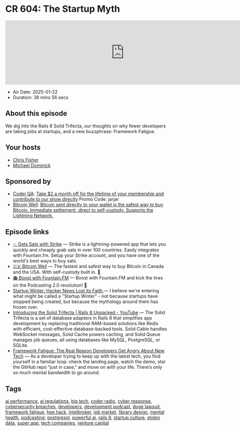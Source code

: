 # CR 604: The Startup Myth

<iframe src="https://player.fireside.fm/v2/MLf2ZzhC+GicRlWii?theme=dark" width="740" height="200" frameborder="0" scrolling="no"></iframe>

* Air Date: 2025-01-22
* Duration: 38 mins 56 secs

## About this episode

We dig into the Rails 8 Solid Trifecta, our thoughts on why fewer developers are taking jobs at startups, and a new buzzphrase: Framework Fatigue.

## Your hosts
* [Chris Fisher](https://coder.show/hosts/chrislas)
* [Michael Dominick](https://coder.show/hosts/michael)

## Sponsored by

  * [Coder QA](https://jupitersignal.memberful.com/checkout?plan=53334&coupon=jarjar): [Take $2 a month off for the lifetime of your membership and contribute to our show directly](https://jupitersignal.memberful.com/checkout?plan=53334&coupon=jarjar) Promo Code: jarjar
  * [Bitcoin Well](https://bitcoinwell.com/jupiter): [Bitcoin sent directly to your wallet is the safest way to buy Bitcoin. Immediate settlement, direct to self-custody. Supports the Lightning Network.](https://bitcoinwell.com/jupiter)



## Episode links

  * [💥 Gets Sats with Strike](https://strike.me/ "💥 Gets Sats with Strike") — Strike is a lightning-powered app that lets you quickly and cheaply grab sats in over 100 countries. Easily integrates with Fountain.fm. Setup your Strike account, and you have one of the world's best ways to buy sats.
  * [🇨🇦 Bitcoin Well](https://bitcoinwell.com/jupiter "🇨🇦  Bitcoin Well") — The fastest and safest way to buy Bitcoin in Canada and the USA. With self-custody built in. 🥇
  * [📻 Boost with Fountain.FM](https://fountain.fm/ "📻 Boost with Fountain.FM") — Boost with Fountain.FM and kick the tires on the Podcasting 2.0 revolution! 🚀
  * [Startup Winter: Hacker News Lost its Faith ](https://www.vincentschmalbach.com/startup-winter-hacker-news-lost-its-faith/ "Startup Winter: Hacker News Lost its Faith ") — I believe we're entering what might be called a "Startup Winter" - not because startups have stopped being created, but because the mythology around them has frozen over.
  * [Introducing the Solid Trifecta | Rails 8 Unpacked - YouTube](https://www.youtube.com/watch?v=FpfAu20I00A "Introducing the Solid Trifecta | Rails 8 Unpacked - YouTube") — The Solid Trifecta is a set of database adapters in Rails 8 that simplifies app development by replacing traditional RAM-based solutions like Redis with efficient, cost-effective database-backed tools. Solid Cable handles WebSocket messages, Solid Cache powers caching, and Solid Queue manages job queues, all using databases like MySQL, PostgreSQL, or SQLite. 
  * [Framework Fatigue: The Real Reason Developers Get Angry About New Tech](https://blog.raed.dev/posts/framework-fatigue-the-real-reason-developers-get-angry-about-new-tech "Framework Fatigue: The Real Reason Developers Get Angry About New Tech") — As a developer trying to keep up with the latest tech, you find yourself in a familiar loop: check the landing page, watch the demo, star the GitHub repo “just in case,” and move on with your life. There’s only so much mental bandwidth to go around.



## Tags

[ai performance](https://coder.show/tags/ai%20performance), [ai regulations](https://coder.show/tags/ai%20regulations), [big tech](https://coder.show/tags/big%20tech), [coder radio](https://coder.show/tags/coder%20radio), [cyber response](https://coder.show/tags/cyber%20response), [cybersecurity breaches](https://coder.show/tags/cybersecurity%20breaches), [developers](https://coder.show/tags/developers), [development podcast](https://coder.show/tags/development%20podcast), [doge lawsuit](https://coder.show/tags/doge%20lawsuit), [framework fatigue](https://coder.show/tags/framework%20fatigue), [hpe hack](https://coder.show/tags/hpe%20hack), [intelbroker](https://coder.show/tags/intelbroker), [job market](https://coder.show/tags/job%20market), [library design](https://coder.show/tags/library%20design), [mental health](https://coder.show/tags/mental%20health), [podcasting](https://coder.show/tags/podcasting), [postgresql](https://coder.show/tags/postgresql), [powerful ai](https://coder.show/tags/powerful%20ai), [rails 8](https://coder.show/tags/rails%208), [startup culture](https://coder.show/tags/startup%20culture), [stolen data](https://coder.show/tags/stolen%20data), [super app](https://coder.show/tags/super%20app), [tech companies](https://coder.show/tags/tech%20companies), [venture capital](https://coder.show/tags/venture%20capital)